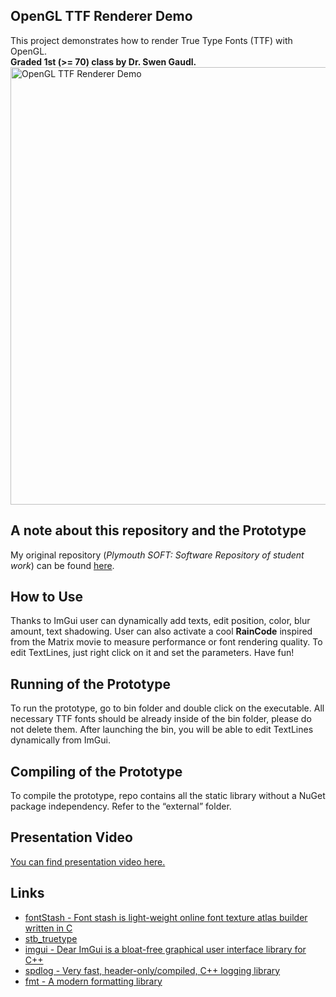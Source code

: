 ## OpenGL TTF Renderer Demo
This project demonstrates how to render True Type Fonts (TTF) with OpenGL.
</br>
**Graded 1st (>= 70) class by Dr. Swen Gaudl.**
<img src="https://i.imgur.com/bVisBnX.png" width="700" alt="OpenGL TTF Renderer Demo">
## A note about this repository and the Prototype
My original repository (*Plymouth SOFT: Software Repository of student work*) can be found [here](https://github.com/Plymouth-Comp/2020-comp3016-cw2-alihanpehlivan).
## How to Use
Thanks to ImGui user can dynamically add texts, edit position, color, blur amount, text shadowing. User can also activate a cool **RainCode** inspired from the Matrix movie to measure performance or font rendering quality. To edit TextLines, just right click on it and set the parameters. Have fun!
## Running of the Prototype
To run the prototype, go to bin folder and double click on the executable. All necessary TTF fonts should be already inside of the bin folder, please do not delete them. After launching the bin, you will be able to edit TextLines dynamically from ImGui.
## Compiling of the Prototype
To compile the prototype, repo contains all the static library without a NuGet package independency. Refer to the “external” folder. 
## Presentation Video
[You can find presentation video here.](https://youtu.be/ZsHtWmIqzRI)
## Links
* [fontStash - Font stash is light-weight online font texture atlas builder written in C](https://github.com/memononen/fontstash)
* [stb_truetype](https://github.com/nothings/stb)
* [imgui - Dear ImGui is a bloat-free graphical user interface library for C++](https://github.com/ocornut/imgui)
* [spdlog - Very fast, header-only/compiled, C++ logging library](https://github.com/gabime/spdlog)
* [fmt - A modern formatting library](https://github.com/fmtlib/fmt)
